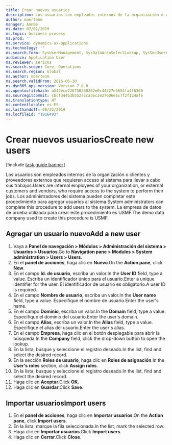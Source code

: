 ```yaml
---
title: Crear nuevos usuarios
description: Los usuarios son empleados internos de la organización o clientes y proveedores externos que requieren acceso al sistema para llevar a cabo sus trabajos.
author: maertenm
manager: AnnBe
ms.date: 07/01/2019
ms.topic: business-process
ms.prod: ''
ms.service: dynamics-ax-applications
ms.technology: ''
ms.search.form: SysUserManagement, SysDataAreaSelectLookup, SysSecUserAddRoles, SysUserMSODSUserImport
audience: Application User
ms.reviewer: sericks
ms.search.scope: Core, Operations
ms.search.region: Global
ms.author: maertenm
ms.search.validFrom: 2016-06-30
ms.dyn365.ops.version: Version 7.0.0
ms.openlocfilehash: a542ece226750330262e0c44427e5654fa4f6369
ms.sourcegitcommit: cbcf344b3b552acca56c3e27606eac7f2f124afe
ms.translationtype: HT
ms.contentlocale: es-ES
ms.lasthandoff: 08/22/2019
ms.locfileid: "1916493"
---
```

# <a name="create-new-users"></a><span data-ttu-id="b54f9-103">Crear nuevos usuarios</span><span class="sxs-lookup"><span data-stu-id="b54f9-103">Create new users</span></span>

[!include [task guide banner](../../includes/task-guide-banner.md)]

<span data-ttu-id="b54f9-104">Los usuarios son empleados internos de la organización o clientes y proveedores externos que requieren acceso al sistema para llevar a cabo sus trabajos.</span><span class="sxs-lookup"><span data-stu-id="b54f9-104">Users are internal employees of your organization, or external customers and vendors, who require access to the system to perform their jobs.</span></span> <span data-ttu-id="b54f9-105">Los administradores del sistema pueden completar este procedimiento para agregar usuarios al sistema.</span><span class="sxs-lookup"><span data-stu-id="b54f9-105">System administrators can complete this procedure to add users to the system.</span></span> <span data-ttu-id="b54f9-106">La empresa de datos de prueba utilizada para crear este procedimiento es USMF.</span><span class="sxs-lookup"><span data-stu-id="b54f9-106">The demo data company used to create this procedure is USMF.</span></span> 


## <a name="add-a-new-user"></a><span data-ttu-id="b54f9-107">Agregar un usuario nuevo</span><span class="sxs-lookup"><span data-stu-id="b54f9-107">Add a new user</span></span>
1. <span data-ttu-id="b54f9-108">Vaya a **Panel de navegación > Módulos > Administración del sistema > Usuarios > Usuarios**.</span><span class="sxs-lookup"><span data-stu-id="b54f9-108">Go to **Navigation pane > Modules > System administration > Users > Users**.</span></span>
2. <span data-ttu-id="b54f9-109">En el **panel de acciones**, haga clic en **Nuevo**.</span><span class="sxs-lookup"><span data-stu-id="b54f9-109">On the **Action pane**, click **New**.</span></span>
3. <span data-ttu-id="b54f9-110">En el campo **Id. de usuario**, escriba un valor.</span><span class="sxs-lookup"><span data-stu-id="b54f9-110">In the **User ID** field, type a value.</span></span> <span data-ttu-id="b54f9-111">Escriba un identificador único para el usuario.</span><span class="sxs-lookup"><span data-stu-id="b54f9-111">Enter a unique identifier for the user.</span></span> <span data-ttu-id="b54f9-112">El identificador de usuario es obligatorio.</span><span class="sxs-lookup"><span data-stu-id="b54f9-112">A user ID is required.</span></span>  
4. <span data-ttu-id="b54f9-113">En el campo **Nombre de usuario**, escriba un valor.</span><span class="sxs-lookup"><span data-stu-id="b54f9-113">In the **User name** field, type a value.</span></span> <span data-ttu-id="b54f9-114">Especifique el nombre de usuario.</span><span class="sxs-lookup"><span data-stu-id="b54f9-114">Enter the user's name.</span></span>  
5. <span data-ttu-id="b54f9-115">En el campo **Dominio**, escriba un valor.</span><span class="sxs-lookup"><span data-stu-id="b54f9-115">In the **Domain** field, type a value.</span></span> <span data-ttu-id="b54f9-116">Especifique el dominio del usuario.</span><span class="sxs-lookup"><span data-stu-id="b54f9-116">Enter the user's domain.</span></span>  
6. <span data-ttu-id="b54f9-117">En el campo **Alias**, escriba un valor.</span><span class="sxs-lookup"><span data-stu-id="b54f9-117">In the **Alias** field, type a value.</span></span> <span data-ttu-id="b54f9-118">Especifique el alias del usuario.</span><span class="sxs-lookup"><span data-stu-id="b54f9-118">Enter the user's alias.</span></span>  
7. <span data-ttu-id="b54f9-119">En el campo **Empresa**, haga clic en el botón desplegable para abrir la búsqueda.</span><span class="sxs-lookup"><span data-stu-id="b54f9-119">In the **Company** field, click the drop-down button to open the lookup.</span></span>
8. <span data-ttu-id="b54f9-120">En la lista, busque y seleccione el registro deseado.</span><span class="sxs-lookup"><span data-stu-id="b54f9-120">In the list, find and select the desired record.</span></span> 
9. <span data-ttu-id="b54f9-121">En la sección **Roles de usuario**, haga clic en **Roles de asignación**.</span><span class="sxs-lookup"><span data-stu-id="b54f9-121">In the **User's roles** section, click **Assign roles**.</span></span>
10. <span data-ttu-id="b54f9-122">En la lista, busque y seleccione el registro deseado.</span><span class="sxs-lookup"><span data-stu-id="b54f9-122">In the list, find and select the desired record.</span></span>
11. <span data-ttu-id="b54f9-123">Haga clic en **Aceptar**.</span><span class="sxs-lookup"><span data-stu-id="b54f9-123">Click **OK**.</span></span>
12. <span data-ttu-id="b54f9-124">Haga clic en **Guardar**.</span><span class="sxs-lookup"><span data-stu-id="b54f9-124">Click **Save**.</span></span>

## <a name="import-users"></a><span data-ttu-id="b54f9-125">Importar usuarios</span><span class="sxs-lookup"><span data-stu-id="b54f9-125">Import users</span></span>
1. <span data-ttu-id="b54f9-126">En el **panel de acciones**, haga clic en **Importar usuarios**.</span><span class="sxs-lookup"><span data-stu-id="b54f9-126">On the **Action pane**, click **Import users**.</span></span>
2. <span data-ttu-id="b54f9-127">En la lista, marque la fila seleccionada.</span><span class="sxs-lookup"><span data-stu-id="b54f9-127">In the list, mark the selected row.</span></span>
3. <span data-ttu-id="b54f9-128">Haga clic en **Importar usuarios**.</span><span class="sxs-lookup"><span data-stu-id="b54f9-128">Click **Import users**.</span></span>
4. <span data-ttu-id="b54f9-129">Haga clic en **Cerrar**.</span><span class="sxs-lookup"><span data-stu-id="b54f9-129">Click **Close**.</span></span>

